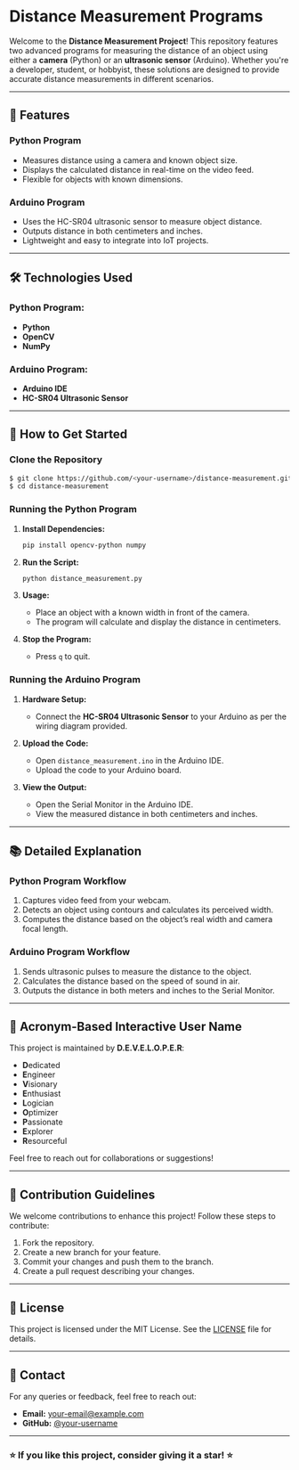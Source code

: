 # Distance Measurement Programs

Welcome to the **Distance Measurement Project**! This repository features two advanced programs for measuring the distance of an object using either a **camera** (Python) or an **ultrasonic sensor** (Arduino). Whether you're a developer, student, or hobbyist, these solutions are designed to provide accurate distance measurements in different scenarios.

---

## 📌 Features

### **Python Program**
- Measures distance using a camera and known object size.
- Displays the calculated distance in real-time on the video feed.
- Flexible for objects with known dimensions.

### **Arduino Program**
- Uses the HC-SR04 ultrasonic sensor to measure object distance.
- Outputs distance in both centimeters and inches.
- Lightweight and easy to integrate into IoT projects.

---

## 🛠️ Technologies Used

### Python Program:
- **Python**
- **OpenCV**
- **NumPy**

### Arduino Program:
- **Arduino IDE**
- **HC-SR04 Ultrasonic Sensor**

---

## 🚀 How to Get Started

### Clone the Repository
```bash
$ git clone https://github.com/<your-username>/distance-measurement.git
$ cd distance-measurement
```

### Running the Python Program

1. **Install Dependencies:**
   ```bash
   pip install opencv-python numpy
   ```

2. **Run the Script:**
   ```bash
   python distance_measurement.py
   ```

3. **Usage:**
   - Place an object with a known width in front of the camera.
   - The program will calculate and display the distance in centimeters.

4. **Stop the Program:**
   - Press `q` to quit.

### Running the Arduino Program

1. **Hardware Setup:**
   - Connect the **HC-SR04 Ultrasonic Sensor** to your Arduino as per the wiring diagram provided.

2. **Upload the Code:**
   - Open `distance_measurement.ino` in the Arduino IDE.
   - Upload the code to your Arduino board.

3. **View the Output:**
   - Open the Serial Monitor in the Arduino IDE.
   - View the measured distance in both centimeters and inches.

---

## 📚 Detailed Explanation

### Python Program Workflow
1. Captures video feed from your webcam.
2. Detects an object using contours and calculates its perceived width.
3. Computes the distance based on the object’s real width and camera focal length.

### Arduino Program Workflow
1. Sends ultrasonic pulses to measure the distance to the object.
2. Calculates the distance based on the speed of sound in air.
3. Outputs the distance in both meters and inches to the Serial Monitor.

---

## 🤖 Acronym-Based Interactive User Name

This project is maintained by **D.E.V.E.L.O.P.E.R**:
- **D**edicated
- **E**ngineer
- **V**isionary
- **E**nthusiast
- **L**ogician
- **O**ptimizer
- **P**assionate
- **E**xplorer
- **R**esourceful

Feel free to reach out for collaborations or suggestions!

---

## 🤝 Contribution Guidelines

We welcome contributions to enhance this project! Follow these steps to contribute:

1. Fork the repository.
2. Create a new branch for your feature.
3. Commit your changes and push them to the branch.
4. Create a pull request describing your changes.

---

## 📝 License

This project is licensed under the MIT License. See the [LICENSE](LICENSE) file for details.

---

## 📧 Contact

For any queries or feedback, feel free to reach out:
- **Email:** your-email@example.com
- **GitHub:** [@your-username](https://github.com/your-username)

---

### ⭐ If you like this project, consider giving it a star! ⭐

